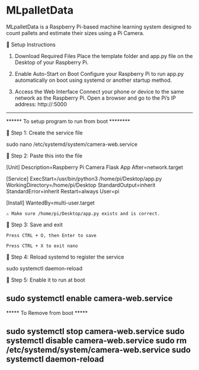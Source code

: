 # MLpalletData
MLpalletData is a Raspberry Pi-based machine learning system designed to count pallets and estimate their sizes using a Pi Camera.

🔧 Setup Instructions

1) Download Required Files
Place the template folder and app.py file on the Desktop of your Raspberry Pi.

2) Enable Auto-Start on Boot
Configure your Raspberry Pi to run app.py automatically on boot using systemd or another startup method.

3) Access the Web Interface
Connect your phone or device to the same network as the Raspberry Pi.
Open a browser and go to the Pi’s IP address:
http://<raspberry-pi-ip>:5000

-------------------------------------------------------------------------
****** To setup program to run from boot ********

🔧 Step 1: Create the service file

sudo nano /etc/systemd/system/camera-web.service

📝 Step 2: Paste this into the file

[Unit]
Description=Raspberry Pi Camera Flask App
After=network.target

[Service]
ExecStart=/usr/bin/python3 /home/pi/Desktop/app.py
WorkingDirectory=/home/pi/Desktop
StandardOutput=inherit
StandardError=inherit
Restart=always
User=pi

[Install]
WantedBy=multi-user.target

    ⚠️ Make sure /home/pi/Desktop/app.py exists and is correct.

💾 Step 3: Save and exit

    Press CTRL + O, then Enter to save

    Press CTRL + X to exit nano

🔁 Step 4: Reload systemd to register the service

sudo systemctl daemon-reload

🚀 Step 5: Enable it to run at boot

sudo systemctl enable camera-web.service
--------------------------------------------------------------
***** To Remove from boot *****

sudo systemctl stop camera-web.service
sudo systemctl disable camera-web.service
sudo rm /etc/systemd/system/camera-web.service
sudo systemctl daemon-reload
-------------------------------------------------------------

